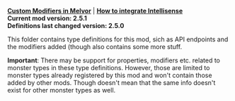 **[Custom Modifiers in Melvor](https://github.com/KumaV1/Custom-Modifiers-in-Melvor)** | **[How to integrate Intellisense](https://github.com/KumaV1/Custom-Modifiers-in-Melvor/blob/develop/ModCreatorReadme.md#intellisense)**\
**Current mod version: 2.5.1**\
**Definitions last changed version: 2.5.0**

This folder contains type definitions for this mod, sich as API endpoints and the modifiers added (though also contains some more stuff.

**Important**: There may be support for properties, modifiers etc. related to monster types in these type definitions.
However, those are limited to monster types already registered by this mod and won't contain those added by other mods.
Though doesn't mean that the same info doesn't exist for other monster types as well.